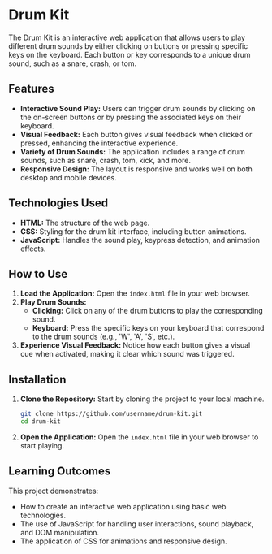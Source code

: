 # Drum Kit

The Drum Kit is an interactive web application that allows users to play different drum sounds by either clicking on buttons or pressing specific keys on the keyboard. Each button or key corresponds to a unique drum sound, such as a snare, crash, or tom.

## Features

- **Interactive Sound Play:** Users can trigger drum sounds by clicking on the on-screen buttons or by pressing the associated keys on their keyboard.
- **Visual Feedback:** Each button gives visual feedback when clicked or pressed, enhancing the interactive experience.
- **Variety of Drum Sounds:** The application includes a range of drum sounds, such as snare, crash, tom, kick, and more.
- **Responsive Design:** The layout is responsive and works well on both desktop and mobile devices.

## Technologies Used

- **HTML:** The structure of the web page.
- **CSS:** Styling for the drum kit interface, including button animations.
- **JavaScript:** Handles the sound play, keypress detection, and animation effects.

## How to Use

1. **Load the Application:** Open the `index.html` file in your web browser.
2. **Play Drum Sounds:** 
   - **Clicking:** Click on any of the drum buttons to play the corresponding sound.
   - **Keyboard:** Press the specific keys on your keyboard that correspond to the drum sounds (e.g., 'W', 'A', 'S', etc.).
3. **Experience Visual Feedback:** Notice how each button gives a visual cue when activated, making it clear which sound was triggered.

## Installation

1. **Clone the Repository:** Start by cloning the project to your local machine.

    ```bash
    git clone https://github.com/username/drum-kit.git
    cd drum-kit
    ```

2. **Open the Application:** Open the `index.html` file in your web browser to start playing.

## Learning Outcomes

This project demonstrates:

- How to create an interactive web application using basic web technologies.
- The use of JavaScript for handling user interactions, sound playback, and DOM manipulation.
- The application of CSS for animations and responsive design.


